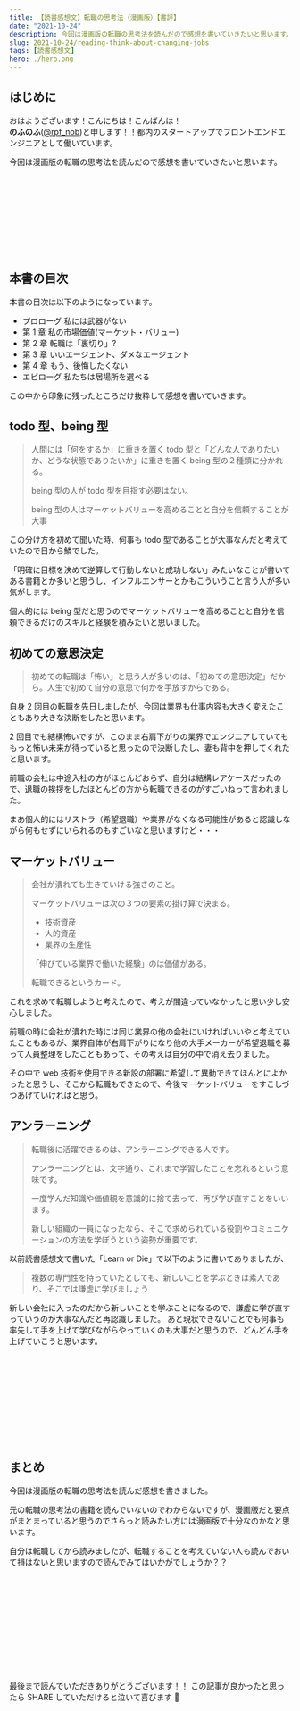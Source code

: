 ```yaml
---
title: 【読書感想文】転職の思考法（漫画版）【書評】
date: "2021-10-24"
description: 今回は漫画版の転職の思考法を読んだので感想を書いていきたいと思います。
slug: 2021-10-24/reading-think-about-changing-jobs
tags: [読書感想文]
hero: ./hero.png
---
```


## はじめに

おはようございます！こんにちは！こんばんは！<br>
**のふのふ**([@rpf_nob](https://twitter.com/rpf_nob))と申します！！都内のスタートアップでフロントエンドエンジニアとして働いています。

今回は漫画版の転職の思考法を読んだので感想を書いていきたいと思います。

<div class="iframely-embed"><div class="iframely-responsive" style="height: 140px; padding-bottom: 0;"><a href="https://www.amazon.co.jp/dp/B094HZTRMG/ref=dp-kindle-redirect?_encoding=UTF8&amp;btkr=1" data-iframely-url="//cdn.iframe.ly/yUXLnqv?card=small"></a></div></div>

## 本書の目次

本書の目次は以下のようになっています。

- プロローグ 私には武器がない
- 第 1 章 私の市場価値(マーケット・バリュー)
- 第 2 章 転職は「裏切り」?
- 第 3 章 いいエージェント、ダメなエージェント
- 第 4 章 もう、後悔したくない
- エピローグ 私たちは居場所を選べる

この中から印象に残ったところだけ抜粋して感想を書いていきます。

## todo 型、being 型

> 人間には「何をするか」に重きを置く todo 型と「どんな人でありたいか、どうな状態でありたいか」に重きを置く being 型の２種類に分かれる。
>
> being 型の人が todo 型を目指す必要はない。
>
> being 型の人はマーケットバリューを高めることと自分を信頼することが大事

この分け方を初めて聞いた時、何事も todo 型であることが大事なんだと考えていたので目から鱗でした。

「明確に目標を決めて逆算して行動しないと成功しない」みたいなことが書いてある書籍とか多いと思うし、インフルエンサーとかもこういうこと言う人が多い気がします。

個人的には being 型だと思うのでマーケットバリューを高めることと自分を信頼できるだけのスキルと経験を積みたいと思いました。

## 初めての意思決定

> 初めての転職は「怖い」と思う人が多いのは、「初めての意思決定」だから。人生で初めて自分の意思で何かを手放すからである。

自身 2 回目の転職を先日しましたが、今回は業界も仕事内容も大きく変えたこともあり大きな決断をしたと思います。

2 回目でも結構怖いですが、このまま右肩下がりの業界でエンジニアしていてももっと怖い未来が待っていると思ったので決断したし、妻も背中を押してくれたと思います。

前職の会社は中途入社の方がほとんどおらず、自分は結構レアケースだったので、退職の挨拶をしたほとんどの方から転職できるのがすごいねって言われました。

まあ個人的にはリストラ（希望退職）や業界がなくなる可能性があると認識しながら何もせずにいられるのもすごいなと思いますけど・・・

## マーケットバリュー

> 会社が潰れても生きていける強さのこと。
>
> マーケットバリューは次の３つの要素の掛け算で決まる。
>
> - 技術資産
> - 人的資産
> - 業界の生産性
>
> 「伸びている業界で働いた経験」のは価値がある。
>
> 転職できるというカード。

これを求めて転職しようと考えたので、考えが間違っていなかったと思い少し安心しました。

前職の時に会社が潰れた時には同じ業界の他の会社にいければいいやと考えていたこともあるが、業界自体が右肩下がりになり他の大手メーカーが希望退職を募って人員整理をしたこともあって、その考えは自分の中で消え去りました。

その中で web 技術を使用できる新設の部署に希望して異動できてほんとによかったと思うし、そこから転職もできたので、今後マーケットバリューをすこしづつあげていければと思う。

## アンラーニング

> 転職後に活躍できるのは、アンラーニングできる人です。
>
> アンラーニングとは、文字通り、これまで学習したことを忘れるという意味です。
>
> 一度学んだ知識や価値観を意識的に捨て去って、再び学び直すことをいいます。
>
> 新しい組織の一員になったなら、そこで求められている役割やコミュニケーションの方法を学ぼうという姿勢が重要です。

以前読書感想文で書いた「Learn or Die」で以下のように書いてありましたが、

> 複数の専門性を持っていたとしても、新しいことを学ぶときは素人であり、そこでは謙虚に学びましょう

新しい会社に入ったのだから新しいことを学ぶことになるので、謙虚に学び直すっていうのが大事なんだと再認識しました。
あと現状できないことでも何事も率先して手を上げて学びながらやっていくのも大事だと思うので、どんどん手を上げていこうと思います。

<br>

<div class="iframely-embed"><div class="iframely-responsive" style="height: 140px; padding-bottom: 0;"><a href="https://rpf-noblog.com/2020-11-08/reading-learn-or-die" data-iframely-url="//cdn.iframe.ly/qpjUQwG?card=small"></a></div></div>

## まとめ

今回は漫画版の転職の思考法を読んだ感想を書きました。

元の転職の思考法の書籍を読んでいないのでわからないですが、漫画版だと要点がまとまっていると思うのでさらっと読みたい方には漫画版で十分なのかなと思います。

自分は転職してから読みましたが、転職することを考えていない人も読んでおいて損はないと思いますので読んでみてはいかがでしょうか？？

<div class="iframely-embed"><div class="iframely-responsive" style="height: 140px; padding-bottom: 0;"><a href="https://www.amazon.co.jp/dp/B07DCLSV6H" data-iframely-url="//cdn.iframe.ly/3tMiQ0I?card=small"></a></div></div>

<br>
<br>

最後まで読んでいただきありがとうございます！！
この記事が良かったと思ったら SHARE していただけると泣いて喜びます 🤣
